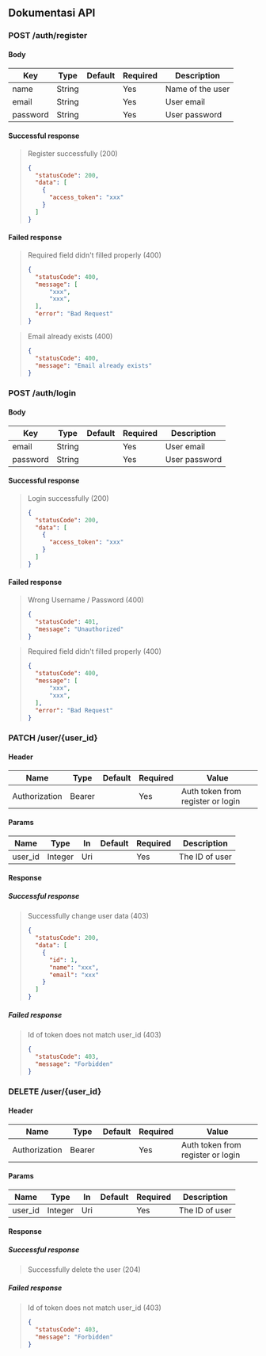 ## Dokumentasi API

### POST /auth/register

#### Body
| Key         	| Type    	| Default 	| Required 	| Description                     	|
|--------------	|---------	| ---------	|----------	|---------------------------------	|
| name        	| String  	|         	| Yes      	| Name of the user                  |
| email       	| String    |          	| Yes      	| User email                       	|
| password     	| String  	|          	| Yes       | User password                   	|

#### Successful response
> Register successfully (200)
> ```JSON
> {
>   "statusCode": 200,
>   "data": [
>     {
>       "access_token": "xxx"
>     }
>   ]
> }
> ```

#### Failed response
> Required field didn't filled properly (400)
> ```JSON
> {
>   "statusCode": 400,
>   "message": [
>       "xxx",
>       "xxx",
>   ],
>   "error": "Bad Request"
> }
> ```

> Email already exists (400)
> ```JSON
> {
>   "statusCode": 400,
>   "message": "Email already exists"
> }
> ```

### POST /auth/login

#### Body
| Key         	| Type    	| Default 	| Required 	| Description                     	|
|--------------	|---------	| ---------	|----------	|---------------------------------	|
| email       	| String    |          	| Yes      	| User email                        |
| password     	| String  	|          	| Yes       | User password                  	  |

#### Successful response
> Login successfully (200)
> ```JSON
> {
>   "statusCode": 200,
>   "data": [
>     {
>       "access_token": "xxx"
>     }
>   ]
> }
> ```

#### Failed response
> Wrong Username / Password (400)
> ```JSON
> {
>   "statusCode": 401,
>   "message": "Unauthorized"
> }
> ```

> Required field didn't filled properly (400)
> ```JSON
> {
>   "statusCode": 400,
>   "message": [
>       "xxx",
>       "xxx",
>   ],
>   "error": "Bad Request"
> }
> ```

### PATCH /user/{user_id}

#### Header
| Name         	| Type    	| Default 	| Required 	| Value                            	|
|--------------	| --------- | ---------	|----------	|---------------------------------	|
| Authorization | Bearer  	|         	| Yes      	| Auth token from register or login |


#### Params
| Name         	| Type    	| In      	| Default 	| Required 	| Description                     	|
|--------------	| --------- |---------	| ---------	|----------	|---------------------------------	|
| user_id       | Integer  	| Uri     	|         	| Yes      	| The ID of user                    |

#### Response
##### Successful response
> Successfully change user data  (403)
> ```JSON
> {
>   "statusCode": 200,
>   "data": [
>     {
>       "id": 1,
>       "name": "xxx",
>       "email": "xxx"
>     }
>   ]
> }
> ```
##### Failed response
> Id of token does not match user_id  (403)
> ```JSON
> {
>   "statusCode": 403,
>   "message": "Forbidden"
> }
> ```

### DELETE /user/{user_id}

#### Header
| Name         	| Type    	| Default 	| Required 	| Value                            	|
|--------------	| --------- | ---------	|----------	|---------------------------------	|
| Authorization | Bearer  	|         	| Yes      	| Auth token from register or login |


#### Params
| Name         	| Type    	| In      	| Default 	| Required 	| Description                     	|
|--------------	| --------- |---------	| ---------	|----------	|---------------------------------	|
| user_id       | Integer  	| Uri     	|         	| Yes      	| The ID of user                    |

#### Response
##### Successful response
> Successfully delete the user  (204)
##### Failed response
> Id of token does not match user_id  (403)
> ```JSON
> {
>   "statusCode": 403,
>   "message": "Forbidden"
> }
> ```